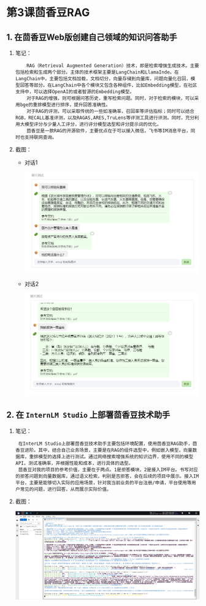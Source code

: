# 第3课茴香豆RAG

## 1. 在茴香豆Web版创建自己领域的知识问答助手

1. 笔记：

   ~~~
       RAG（Retrieval Augmented Generation）技术，即是检索增强生成技术。主要包括检索和生成两个部分。主体的技术框架主要是LangChain和LlamaInde。在LangChain中，主要包括文档加载，文档切分，向量存储到向量库，问题向量化召回，模型回答等部分。在LangChain中各个模块又包含各种组件，比如Embedding模型，在社区支持中，可以选择OpenAI的或者智源的Embedding模型。
       对于RAG的增强，则可根据问答历史，重写检索问题。同时，对于检索的模块，可以采用bge的重排模型进行排序，提升回答准确性。
       对于RAG的评测，可以采取传统的一些如准确率，召回率等评估指标；同时可以结合RGB，RECALL基准评测，以及RAGAS,ARES,TruLens等评测工具进行评测。同时，充分利用大模型评分与少量人工评分，进行评分模型选型和评分提示词的优化。
       茴香豆是一款RAG的开源软件，主要优点在于可以接入微信，飞书等IM消息平台，同时也支持联网查询。
   ~~~

   

2. 截图：

   - 对话1

     ![](img/1.%E5%AF%B9%E8%AF%9D1.png)

   - 对话2

     ![](img/2.%E5%AF%B9%E8%AF%9D2.png)

     

     




## 2. 在 `InternLM Studio` 上部署茴香豆技术助手

1. 笔记：

   ~~~
   	在InterLM Studio上部署茴香豆技术助手主要包括环境配置，使用茴香豆RAG助手，茴香豆进阶。其中，结合自己业务场景，主要是在RAG的组件选型中，例如嵌入模型，向量数据库，重排模型的选择上进行测试。通过网络搜索增强系统的知识边界，使用不同的模型API，测试准确率，并根据性能和成本，进行具体的选型。
   	茴香豆对我的项目的参考价值，主要在于两点。1是拒答模块，2是接入IM平台。书写对应的拒答问题到向量数据库，通过语义检索，判别是否拒答，会在后续的项目中展示。接入IM平台，主要是能够切入实际的应用场景，针对我当前业务的平台注册/申请，平台使用等用户常见的问题，进行回答，从而展示实际价值。
   ~~~

2. 截图：

   ![](img/1.RAG.png)

